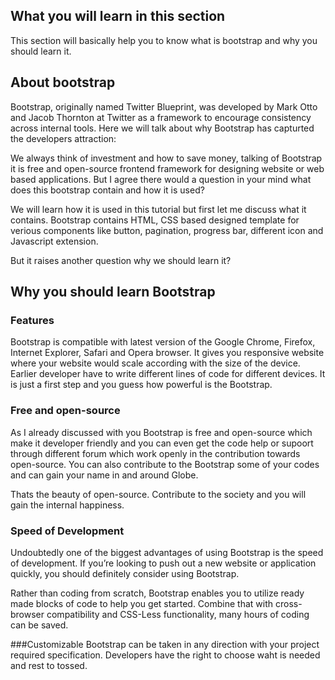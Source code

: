 ## What you will learn in this section
This section will basically help you to know what is bootstrap and why you should learn it.

## About bootstrap
Bootstrap, originally named Twitter Blueprint, was developed by Mark Otto and Jacob Thornton at Twitter as a framework to encourage consistency across internal tools. Here we will talk about why Bootstrap has capturted the developers attraction:

We always think of investment and how to save money, talking of Bootstrap it is free and open-source frontend framework for designing website or web based applications. But I agree there would a question in your mind what does this bootstrap contain and how it is used?

We will learn how it is used in this tutorial but first let me discuss what it contains. Bootstrap contains HTML, CSS based designed template for verious components like button, pagination, progress bar, different icon and Javascript extension.

But it raises another question why we should learn it?

## Why you should learn Bootstrap

### Features
Bootstrap is compatible with latest version of the Google Chrome, Firefox, Internet Explorer, Safari and Opera browser. It gives you responsive website where your website would scale according with the size of the device. Earlier developer have to write different lines of code for different devices. It is just a first step and you guess how powerful is the Bootstrap.

### Free and open-source
As I already discussed with you Bootstrap is free and open-source which make it developer friendly and you can even get the code help or supoort through different forum which work openly in the contribution towards open-source. You can also contribute to the Bootstrap  some of your codes and can gain your name in and around Globe. 

Thats the beauty of open-source. Contribute to the society and you will gain the internal happiness.

### Speed of Development
Undoubtedly one of the biggest advantages of using Bootstrap is the speed of development. If you’re looking to push out a new website or application quickly, you should definitely consider using Bootstrap.

Rather than coding from scratch, Bootstrap enables you to utilize ready made blocks of code to help you get started. Combine that with cross-browser compatibility and CSS-Less functionality, many hours of coding can be saved.

###Customizable
Bootstrap can be taken in any direction with your project required specification. Developers have the right to choose waht is needed and rest to tossed.
